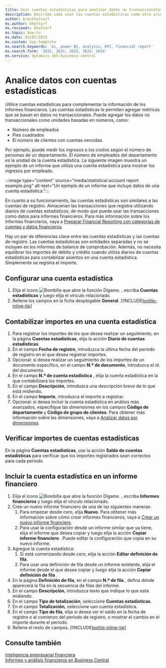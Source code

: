 ```yaml
---
title: Usar cuentas estadísticas para analizar datos no transaccionales
description: Describe cómo usar las cuentas estadísticas como otro origen de datos para sus análisis.
author: brentholtorf
ms.author: bholtorf
ms.reviewer: bholtorf
ms.topic: how-to
ms.date: 03/07/2023
ms.custom: bap-template
ms.search.keywords: 'bi, power BI, analysis, KPI, financial report'
ms.search.form: '2632, 2631, 2633, 2623, 2634'
ms.service: dynamics-365-business-central
---
```

# <a name="analyze-data-with-statistical-accounts"></a>Analice datos con cuentas estadísticas

Utilice cuentas estadísticas para complementar la información de los informes financieros. Las cuentas estadísticas le permiten agregar métricas que se basan en datos no transaccionales. Puede agregar los datos no transaccionales como unidades basadas en números, como:

* Número de empleados
* Pies cuadrados
* El número de clientes con cuentas vencidas

Por ejemplo, puede medir los ingresos o los costos según el número de personas de un departamento. El número de empleados del departamento es la unidad de la cuenta estadística. La siguiente imagen muestra un ejemplo de un informe que utiliza una cuenta estadística para mostrar los ingresos por empleado.

:::image type="content" source="media/statistical account report example.png" alt-text="Un ejemplo de un informe que incluye datos de una cuenta estadística.":::

En cuanto a su funcionamiento, las cuentas estadísticas son similares a las cuentas de registro. Almacenan las transacciones que registra utilizando diarios de cuentas estadísticos, de modo que puede usar las transacciones como datos para informes financieros. Para más información sobre los informes financieros, vaya a [Preparar Financial Reporting con categorías de cuentas y datos financieros](bi-how-work-account-schedule.md). 

Hay un par de diferencias clave entre las cuentas estadísticas y las cuentas de registro. Las cuentas estadísticas son entidades separadas y no se incluyen en los informes de balance de comprobación. Además, no necesita equilibrar los importes de débito y crédito cuando utiliza diarios de cuentas estadísticas para contabilizar asientos en una cuenta estadística. Simplemente se registra el importe.

## <a name="set-up-a-statistical-account"></a>Configurar una cuenta estadística

1. Elija el icono ![Bombilla que abre la función Dígame.](media/ui-search/search_small.png "Dígame qué desea hacer") , escriba **Cuentas estadísticas** y luego elija el vínculo relacionado.
1. Rellene los campos en la ficha desplegable **General**. [!INCLUDE[tooltip-inline-tip](includes/tooltip-inline-tip_md.md)]

## <a name="post-amounts-to-a-statistical-account"></a>Contabilizar importes en una cuenta estadística

1. Para registrar los importes de los que desea realizar un seguimiento, en la página **Cuentas estadísticas**, elija la acción **Diario de cuentas estadísticas**.
1. En el campo **Fecha de registro**, introduzca la última fecha del periodo de registro en el que desea registrar importes.
1. Opcional: si desea realizar un seguimiento de los importes de un documento específico, en el campo **N.º de documento**, introduzca el id. del documento.
1. En el campo **N.º de cuenta estadística** , elija la cuenta estadística en la que contabilizará los importes.
1. En el campo **Descripción**, introduzca una descripción breve de lo que está midiendo.  
1. En el campo **Importe**, introduzca el importe a registrar. 
1. Opcional: si desea incluir la cuenta estadística en análisis más avanzados, especifique las dimensiones en los campos **Código de departamento** y **Código de grupo de clientes**. Para obtener más información sobre las dimensiones, vaya a [Analizar datos por dimensiones](bi-how-analyze-data-dimension.md).

## <a name="verify-statistical-account-amounts"></a>Verificar importes de cuentas estadísticas

En la página **Cuentas estadísticas**, use la acción **Saldo de cuentas estadísticas** para verificar que los importes registrados sean correctos para cada período.  

## <a name="include-the-statistical-account-in-a-financial-report"></a>Incluir la cuenta estadística en un informe financiero

1. Elija el icono ![Bombilla que abre la función Dígame.](media/ui-search/search_small.png "Dígame qué desea hacer") , escriba **Informes financieros** y luego elija el vínculo relacionado.
1. Cree un nuevo informe financiero de una de las siguientes maneras:
    1. Para empezar desde cero, elija **Nuevo**. Para obtener más información sobre cómo crear informes financieros, vaya a [Crear un nuevo informe financiero](bi-how-work-account-schedule.md#create-a-new-financial-report).
    1. Para usar la configuración desde un informe similar que ya tiene, elija el informe que desea copiar y luego elija la acción **Copiar informe financiero** . Puede editar la configuración que copia en su nuevo informe.
1. Agregue la cuenta estadística:
    1. Si está comenzando desde cero, elija la acción **Editar definición de fila**.
    1. Para usar una definición de fila desde un informe existente, elija el informe desde el que desea copiar y luego elija la acción **Copiar definición de fila** .
1. En la página **Definición de fila**, en el campo **N.º de fila** , defina dónde aparecerá la fila en la secuencia de filas del informe.
1. En el campo **Descripción**, introduzca texto que indique lo que está midiendo.
1. En el campo **Tipo de totalización**, seleccione **Cuentas estadísticas**.
1. En el campo **Totalización**, seleccione uan cuenta estadística.
1. En el campo **Tipo de fila**, elija si desea ver el saldo en la fecha de registro o al comienzo del período de registro, o mostrar el cambio en el importe durante el período.
1. Rellene el resto de campos. [!INCLUDE[tooltip-inline-tip](includes/tooltip-inline-tip_md.md)]

## <a name="see-also"></a>Consulte también

[Inteligencia empresarial financiera](bi.md)  
[Informes y análisis financieros en Business Central](finance-reports.md)
